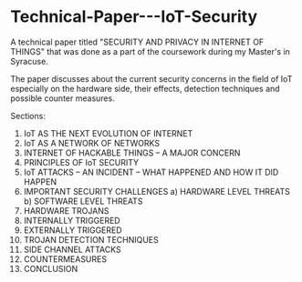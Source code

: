 # Technical-Paper---IoT-Security

A technical paper titled "SECURITY AND PRIVACY IN INTERNET OF THINGS" that was done as a part of the coursework during my Master's in Syracuse.


The paper discusses about the current security concerns in the field of IoT especially on the hardware side, their effects, detection techniques and possible counter measures.

Sections: 
 1) IoT AS THE NEXT EVOLUTION OF INTERNET
 2) IoT AS A NETWORK OF NETWORKS
 3) INTERNET OF HACKABLE THINGS – A MAJOR CONCERN
 4) PRINCIPLES OF IoT SECURITY
 5) IoT ATTACKS – AN INCIDENT – WHAT HAPPENED AND HOW IT DID HAPPEN
 6) IMPORTANT SECURITY CHALLENGES
     a) HARDWARE LEVEL THREATS
     b) SOFTWARE LEVEL THREATS
 7) HARDWARE TROJANS
 8) INTERNALLY TRIGGERED
 9) EXTERNALLY TRIGGERED
10) TROJAN DETECTION TECHNIQUES
11) SIDE CHANNEL ATTACKS
12) COUNTERMEASURES
13) CONCLUSION
